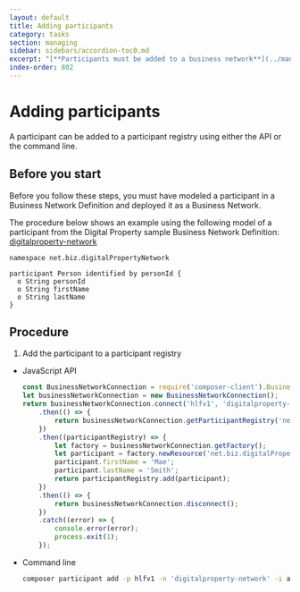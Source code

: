 ```yaml
---
layout: default
title: Adding participants
category: tasks
section: managing
sidebar: sidebars/accordion-toc0.md
excerpt: "[**Participants must be added to a business network**](../managing/participant-add.html) before they can make transactions. Participants can create assets, and also exchange assets with other participants. A participant works with assets by submitting transactions."
index-order: 802
---
```


# Adding participants

A participant can be added to a participant registry using either the API or the command line.

## Before you start

Before you follow these steps, you must have modeled a participant in a Business
Network Definition and deployed it as a Business Network.

The procedure below shows an example using the following model of a participant
from the Digital Property sample Business Network Definition: [digitalproperty-network](https://www.npmjs.com/package/digitalproperty-network)

```
namespace net.biz.digitalPropertyNetwork

participant Person identified by personId {
  o String personId
  o String firstName
  o String lastName
}
```

## Procedure

1. Add the participant to a participant registry
  * JavaScript API

    ```javascript
    const BusinessNetworkConnection = require('composer-client').BusinessNetworkConnection;
    let businessNetworkConnection = new BusinessNetworkConnection();
    return businessNetworkConnection.connect('hlfv1', 'digitalproperty-network', 'maeid1', 'RJJmlOpvNVRV')
        .then(() => {
            return businessNetworkConnection.getParticipantRegistry('net.biz.digitalPropertyNetwork');
        })
        .then((participantRegistry) => {
            let factory = businessNetworkConnection.getFactory();
            let participant = factory.newResource('net.biz.digitalPropertyNetwork', 'Person', 'mae@biznet.org');
            participant.firstName = 'Mae';
            participant.lastName = 'Smith';
            return participantRegistry.add(participant);
        })
        .then(() => {
            return businessNetworkConnection.disconnect();
        })
        .catch((error) => {
            console.error(error);
            process.exit(1);
        });
    ```

  * Command line

    ```bash
    composer participant add -p hlfv1 -n 'digitalproperty-network' -i admin -s adminpw -d '{"$class":"net.biz.digitalPropertyNetwork.Person","personId":"mae@biznet.org","firstName":"Mae","lastName":"Smith"}'
    ```
